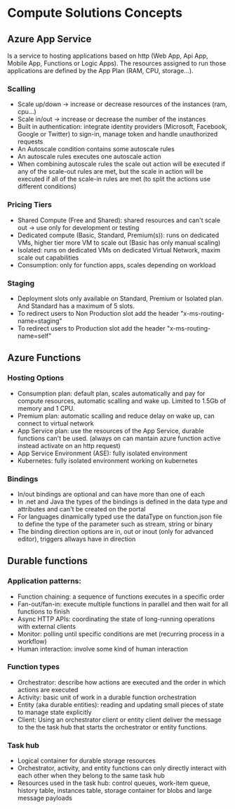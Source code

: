 # Compute Solutions Concepts
 
## Azure App Service
Is a service to hosting applications based on http (Web App, Api App, Mobile App, Functions or Logic Apps). The resources assigned to run those applications are defined by the App Plan (RAM, CPU, storage...).

### Scalling
 - Scale up/down -> increase or decrease resources of the instances (ram, cpu...)
 - Scale in/out -> increase or decrease the number of the instances
 - Built in authentication: integrate identity providers (Microsoft, Facebook, Google or Twitter) to sign-in, manage token and handle unauthorized requests
 - An Autoscale condition contains some autoscale rules
 - An autoscale rules executes one autoscale action
 - When combining autoscale rules the scale out action will be executed if any of the scale-out rules are met, but the scale in  action will be executed if all of the scale-in rules are met (to split the actions use different conditions)

 ### Pricing Tiers
  - Shared Compute (Free and Shared): shared resources and can't scale out -> use only for development or testing
  - Dedicated compute (Basic, Standard, Premium(s)): runs on dedicated VMs, higher tier more VM to scale out (Basic has only manual scaling)
  - Isolated: runs on dedicated VMs on dedicated Virtual Network, maxim scale out capabilities
  - Consumption: only for function apps, scales depending on workload

### Staging
 - Deployment slots only available on Standard, Premium or Isolated plan. And Standard has a maximum of 5 slots.
 - To redirect users to Non Production slot add the header "x-ms-routing-name=staging"
 - To redirect users to Production slot add the header "x-ms-routing-name=self"

## Azure Functions

### Hosting Options
 - Consumption plan: default plan, scales automatically and pay for compute resources, automatic scalling and wake up. Limited to 1.5Gb of memory and 1 CPU.
 - Premium plan: automatic scalling and reduce delay on wake up, can connect to virtual network
 - App Service plan: use the resources of the App Service, durable functions can't be used. (always on can mantain azure function active instead activate on an http request)
 - App Service Environment (ASE): fully isolated environment
 - Kubernetes: fully isolated environment working on kubernetes

### Bindings
 - In/out bindings are optional and can have more than one of each
 - In .net and Java the types of the bindings is defined in the data type and attributes and can't be created on the portal
 - For languages dinamically typed use the dataType on function.json file to define the type of the parameter such as stream, string or binary
 - The binding direction options are in, out or inout (only for advanced editor), triggers allways have in direction

## Durable functions

### Application patterns:
 - Function chaining: a sequence of functions executes in a specific order
 - Fan-out/fan-in: execute multiple functions in parallel and then wait for all functions to finish
 - Async HTTP APIs: coordinating the state of long-running operations with external clients
 - Monitor: polling until specific conditions are met (recurring process in a workflow)
 - Human interaction: involve some kind of human interaction

 ### Function types
  - Orchestrator: describe how actions are executed and the order in which actions are executed
  - Activity: basic unit of work in a durable function orchestration
  - Entity (aka durable entities): reading and updating small pieces of state to manage state explicitly
  - Client: Using an orchestrator client or entity client deliver the message to the the task hub that starts the orchestrator or entity functions.

### Task hub
 - Logical container for durable storage resources
 - Orchestrator, activity, and entity functions can only directly interact with each other when they belong to the same task hub
 - Resources used in the task hub: control queues, work-item queue, history table, instances table, storage container for blobs and large message payloads